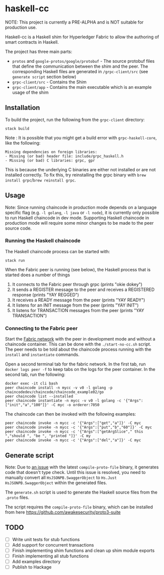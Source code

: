 # haskell-cc

NOTE: This project is currently a PRE-ALPHA and is NOT suitable for production use.

Haskell-cc is a Haskell shim for Hyperledger Fabric to allow the authoring of smart contracts in Haskell.

The project has three main parts:

- `protos` and `google-protos/google/protobuf` - The source protobuf files that define the communication between the shim and the peer. The corresponding Haskell files are generated in `/grpc-client/src` (see `generate script` section below)
- `grpc-client/src` - Contains the Shim
- `grpc-client/app` - Contains the main executable which is an example usage of the shim

## Installation

To build the project, run the following from the `grpc-client` directory:

```
stack build
```

Note : It is possible that you might get a build error with `grpc-haskell-core`, like the following:

```
Missing dependencies on foreign libraries:
- Missing (or bad) header file: include/grpc_haskell.h
- Missing (or bad) C libraries: grpc, gpr
```

This is because the underlying C binaries are either not installed or are not installed correctly.
To fix this, try reinstalling the grpc binary with `brew install grpc`/`brew reinstall grpc`.

## Usage

Note: Since running chaincode in production mode depends on a language specific flag (e.g. `-l golang`, `-l java` or `-l node`), it is currently only possible to run Haskell chaincode in dev mode. Supporting Haskell chaincode in production mode will require some minor changes to be made to the peer source code.

### Running the Haskell chaincode

The Haskell chaincode process can be started with:

```
stack run
```

When the Fabric peer is running (see below), the Haskell process that is started does a number of things

1. It connects to the Fabric peer through grpc (prints "okie dokey")
2. It sends a REGISTER message to the peer and receives a REGISTERED response (prints "YAY REGGED")
3. It receives a READY message from the peer (prints "YAY READY")
4. It listens for an INIT message from the peer (prints "YAY INIT")
5. It listens for TRANSACTION messages from the peer (prints "YAY TRANSACTION")

### Connecting to the Fabric peer

Start the [Fabric network](https://github.ibm.com/chaincode-haskell/fabric-network) with the peer in development mode and without a chaincode container.
This can be done with the `./start-no-cc.sh` script.
The peer needs to be told about the chaincode process running with the `install` and `instantiate` commands.

Open a second terminal tab for the fabric network.
In the first tab, run `docker logs peer -f` to keep tabs on the logs for the peer container.
In the second tab, run the following:

```
docker exec -it cli bash
peer chaincode install -n mycc -v v0 -l golang -p chaincodedev/chaincode/chaincode_example02/go
peer chaincode list --installed
peer chaincode instantiate -n mycc -v v0 -l golang -c '{"Args":["init","a","100"]}' -C myc -o orderer:7050
```

The chaincode can then be invoked with the following examples:

```
peer chaincode invoke -n mycc -c '{"Args":["get","a"]}' -C myc
peer chaincode invoke -n mycc -c '{"Args":["put","b","60"]}' -C myc
peer chaincode invoke -n mycc -c '{"Args":["getArgSlice"," this ","should ", "be ", "printed "]}' -C my
peer chaincode invoke -n mycc -c '{"Args":["del","a"]}' -C myc
```

## Generate script

Note: Due to [an issue](https://github.com/awakesecurity/proto3-suite/issues/119) with the latest `compile-proto-file` binary, it generates code that doesn't type check. Until this issue is resolved, you need to manually convert all `HsJSONPB.SwaggerObject` to `Hs.Just HsJSONPB.SwaggerObject` within the generated files.

The `generate.sh` script is used to generate the Haskell source files from the `.proto` files.

The script requires the `compile-proto-file` binary, which can be installed from here https://github.com/awakesecurity/proto3-suite

## TODO

- [ ] Write unit tests for stub functions
- [ ] Add support for concurrent transactions
- [ ] Finish implementing shim functions and clean up shim module exports
- [ ] Finish implementing all stub functions
- [ ] Add examples directory
- [ ] Publish to Hackage
